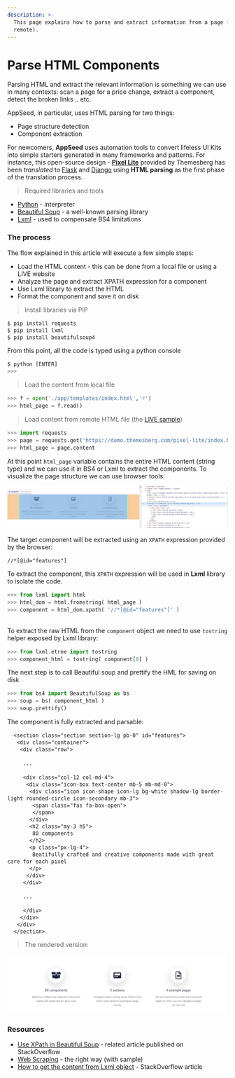 ```yaml
---
description: >-
  This page explains how to parse and extract information from a page (local or
  remote).
---
```


# Parse HTML Components

Parsing HTML and extract the relevant information is something we can use in many contexts: scan a page for a price change, extract a component, detect the broken links .. etc.&#x20;

AppSeed, in particular, uses HTML parsing for two things:

* Page structure detection
* Component extraction&#x20;

For newcomers, **AppSeed** uses automation tools to convert lifeless UI Kits into simple starters generated in many frameworks and patterns. For instance, this open-source design - [**Pixel Lite**](../bootstrap-template/pixel-lite-template.md) provided by Themesberg has been _translated_ to [Flask](../../products/flask-apps/pixel-lite.md) and [Django](../../products/django-apps/pixel-lite.md) using **HTML parsing** as the first phase of the translation process.&#x20;

> Required libraries and tools

* [Python](https://www.python.org/) - interpreter&#x20;
* [Beautiful Soup](https://www.crummy.com/software/BeautifulSoup/bs4/doc/) - a well-known parsing library&#x20;
* [Lxml](https://lxml.de/) - used to compensate BS4 limitations&#x20;

### The process

The flow explained in this article will execute a few simple steps:

* Load the HTML content - this can be done from a local file or using a LIVE website
* Analyze the page and extract XPATH expression for a component
* Use Lxml library to extract the HTML
* Format the component and save it on disk

> Install libraries via PIP

```
$ pip install requests 
$ pip install lxml
$ pip install beautifulsoup4
```

From this point, all the code is typed using a python console

```python
$ python [ENTER]
>>>
```

> Load the content from local file

```python
>>> f = open('./app/templates/index.html','r')
>>> html_page = f.read()
```

> Load content from remote HTML file (the [LIVE sample](https://demo.themesberg.com/pixel-lite/index.html))

```python
>>> import requests
>>> page = requests.get('https://demo.themesberg.com/pixel-lite/index.html')
>>> html_page = page.content
```

At this point `html_page` variable contains the entire HTML content (string type) and we can use it in BS4 or Lxml to extract the components. To visualize the page structure we can use browser tools:&#x20;

![HTML Parser - Target Component Inspection.](../../.gitbook/assets/html-parser-target-component-inspect.jpg)

The target component will be extracted using an `XPATH` expression provided by the browser:

```markup
//*[@id="features"]
```

To extract the component, this `XPATH` expression will be used in **Lxml** library to isolate the code.&#x20;

```python
>>> from lxml import html
>>> html_dom = html.fromstring( html_page )
>>> component = html_dom.xpath( '//*[@id="features"]' )
  
```

To extract the raw HTML from the `component` object we need to use `tostring` helper exposed by Lxml library:

```python
>>> from lxml.etree import tostring
>>> component_html = tostring( component[0] )
```

The next step is to call Beautiful soup and prettify the HML for saving on disk

```python
>>> from bs4 import BeautifulSoup as bs
>>> soup = bs( component_html )
>>> soup.prettify()
```

The component is fully extracted and parsable:

```markup
  <section class="section section-lg pb-0" id="features">
   <div class="container">
    <div class="row">
     
     ...
     
     <div class="col-12 col-md-4">
      <div class="icon-box text-center mb-5 mb-md-0">
       <div class="icon icon-shape icon-lg bg-white shadow-lg border-light rounded-circle icon-secondary mb-3">
        <span class="fas fa-box-open">
        </span>
       </div>
       <h2 class="my-3 h5">
        80 components
       </h2>
       <p class="px-lg-4">
        Beatifully crafted and creative components made with great care for each pixel
       </p>
      </div>
     </div>
     
     ...
     
     </div>
    </div>
   </div>
  </section>
```

> The rendered version:

![HTML Parser - Extracted Component.](../../.gitbook/assets/html-parser-target-component.jpg)

### Resources

* [Use XPath in Beautiful Soup](https://stackoverflow.com/questions/11465555/can-we-use-xpath-with-beautifulsoup) - related article published on StackOverflow
* [Web Scraping](https://docs.python-guide.org/scenarios/scrape/) - the right way (with sample)
* [How to get the content from Lxml object](https://stackoverflow.com/questions/5395948/incredibly-basic-lxml-questions-getting-html-string-content-of-lxml-etree-elem) - StackOverflow article
